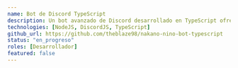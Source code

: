 ```yaml
---
name: Bot de Discord TypeScript
description: Un bot avanzado de Discord desarrollado en TypeScript ofreciendo una estructura más robusta y tipada para un mejor mantenimiento y escalabilidad.
technologies: [NodeJS, DiscordJS, TypeScript]
github_url: https://github.com/theblaze98/nakano-nino-bot-typescript
status: "en_progreso"
roles: [Desarrollador]
featured: false
---
```


